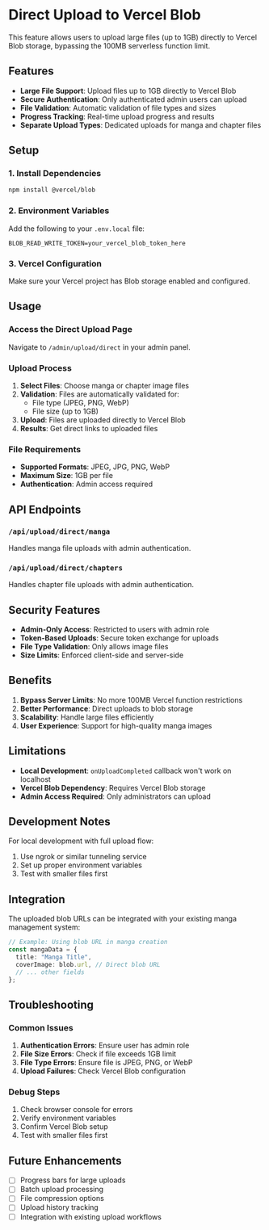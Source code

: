 # Direct Upload to Vercel Blob

This feature allows users to upload large files (up to 1GB) directly to Vercel Blob storage, bypassing the 100MB serverless function limit.

## Features

- **Large File Support**: Upload files up to 1GB directly to Vercel Blob
- **Secure Authentication**: Only authenticated admin users can upload
- **File Validation**: Automatic validation of file types and sizes
- **Progress Tracking**: Real-time upload progress and results
- **Separate Upload Types**: Dedicated uploads for manga and chapter files

## Setup

### 1. Install Dependencies

```bash
npm install @vercel/blob
```

### 2. Environment Variables

Add the following to your `.env.local` file:

```env
BLOB_READ_WRITE_TOKEN=your_vercel_blob_token_here
```

### 3. Vercel Configuration

Make sure your Vercel project has Blob storage enabled and configured.

## Usage

### Access the Direct Upload Page

Navigate to `/admin/upload/direct` in your admin panel.

### Upload Process

1. **Select Files**: Choose manga or chapter image files
2. **Validation**: Files are automatically validated for:
   - File type (JPEG, PNG, WebP)
   - File size (up to 1GB)
3. **Upload**: Files are uploaded directly to Vercel Blob
4. **Results**: Get direct links to uploaded files

### File Requirements

- **Supported Formats**: JPEG, JPG, PNG, WebP
- **Maximum Size**: 1GB per file
- **Authentication**: Admin access required

## API Endpoints

### `/api/upload/direct/manga`

Handles manga file uploads with admin authentication.

### `/api/upload/direct/chapters`

Handles chapter file uploads with admin authentication.

## Security Features

- **Admin-Only Access**: Restricted to users with admin role
- **Token-Based Uploads**: Secure token exchange for uploads
- **File Type Validation**: Only allows image files
- **Size Limits**: Enforced client-side and server-side

## Benefits

1. **Bypass Server Limits**: No more 100MB Vercel function restrictions
2. **Better Performance**: Direct uploads to blob storage
3. **Scalability**: Handle large files efficiently
4. **User Experience**: Support for high-quality manga images

## Limitations

- **Local Development**: `onUploadCompleted` callback won't work on localhost
- **Vercel Blob Dependency**: Requires Vercel Blob storage
- **Admin Access Required**: Only administrators can upload

## Development Notes

For local development with full upload flow:

1. Use ngrok or similar tunneling service
2. Set up proper environment variables
3. Test with smaller files first

## Integration

The uploaded blob URLs can be integrated with your existing manga management system:

```typescript
// Example: Using blob URL in manga creation
const mangaData = {
  title: "Manga Title",
  coverImage: blob.url, // Direct blob URL
  // ... other fields
};
```

## Troubleshooting

### Common Issues

1. **Authentication Errors**: Ensure user has admin role
2. **File Size Errors**: Check if file exceeds 1GB limit
3. **File Type Errors**: Ensure file is JPEG, PNG, or WebP
4. **Upload Failures**: Check Vercel Blob configuration

### Debug Steps

1. Check browser console for errors
2. Verify environment variables
3. Confirm Vercel Blob setup
4. Test with smaller files first

## Future Enhancements

- [ ] Progress bars for large uploads
- [ ] Batch upload processing
- [ ] File compression options
- [ ] Upload history tracking
- [ ] Integration with existing upload workflows

